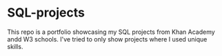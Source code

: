 # SQL-projects
This repo is a portfolio showcasing my SQL projects from Khan Academy andd W3 schools. I've tried to only show projects where I used unique skills. 
